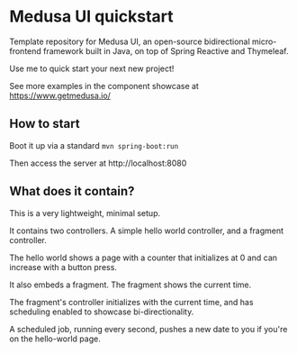 # Medusa UI quickstart
Template repository for Medusa UI, an open-source bidirectional micro-frontend framework built in Java, on top of Spring Reactive and Thymeleaf. 

Use me to quick start your next new project! 

See more examples in the component showcase at https://www.getmedusa.io/

## How to start
Boot it up via a standard `mvn spring-boot:run`

Then access the server at http://localhost:8080

## What does it contain?
This is a very lightweight, minimal setup.


It contains two controllers. A simple hello world controller, and a fragment controller.

The hello world shows a page with a counter that initializes at 0 and can increase with a button press.

It also embeds a fragment. The fragment shows the current time.

The fragment's controller initializes with the current time, and has scheduling enabled to showcase bi-directionality. 

A scheduled job, running every second, pushes a new date to you if you're on the hello-world page.


